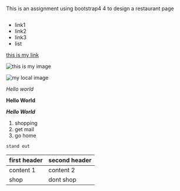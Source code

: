 This is an assignment using bootstrap4
4 to design a restaurant page

```html

```
- link1
- link2
- link3
- list

[this is my link](https://www.google.com)

![this is my image]()

![my local image](.image/images)

*Hello world*

**Hello World**

**_Hello World_**

1. shopping
2. get mail
3. go home

`stand out`

first header | second header
-------------|---------------
content 1 | content 2
shop | dont shop
